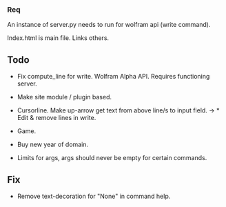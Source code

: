 ### Req
An instance of server.py needs to run for wolfram api (write command). 

Index.html is main file. Links others. 

## Todo
* Fix compute_line for write. Wolfram Alpha API. Requires functioning server.

* Make site module / plugin based.

* Cursorline. Make up-arrow get text from above line/s to input field.
    -> * Edit & remove lines in write.

* Game.

* Buy new year of domain. 

* Limits for args, args should never be empty for certain commands. 


## Fix
* Remove text-decoration for "None" in command help. 
